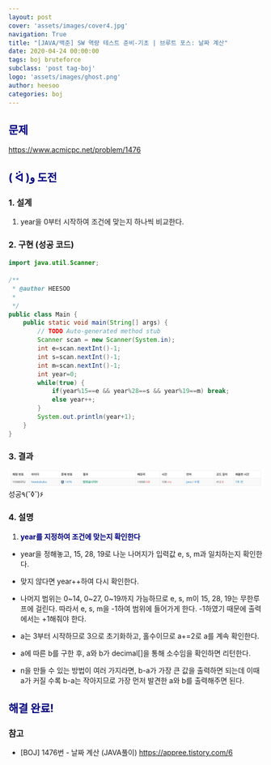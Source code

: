 ```yaml
---
layout: post
cover: 'assets/images/cover4.jpg'
navigation: True
title: "[JAVA/백준] SW 역량 테스트 준비-기초 | 브루트 포스: 날짜 계산"
date: 2020-04-24 00:00:00
tags: boj bruteforce
subclass: 'post tag-boj'
logo: 'assets/images/ghost.png'
author: heesoo
categories: boj
---
```

## <span style="color:navy">문제</span>
<https://www.acmicpc.net/problem/1476>

## <span style="color:navy">( ᐛ )و 도전</span>

### 1. 설계
1. year을 0부터 시작하여 조건에 맞는지 하나씩 비교한다.

### 2. 구현 (성공 코드)
```java
import java.util.Scanner;

/**
 * @author HEESOO
 *
 */
public class Main {
	public static void main(String[] args) {
		// TODO Auto-generated method stub
		Scanner scan = new Scanner(System.in);
		int e=scan.nextInt()-1;
		int s=scan.nextInt()-1;
		int m=scan.nextInt()-1;
		int year=0;
		while(true) {
			if(year%15==e && year%28==s && year%19==m) break;
			else year++;
		}
		System.out.println(year+1);
	}
}

 ```

### 3. 결과
![실행결과](./assets/images/200424_5.PNG)
성공٩(˘◊˘)۶  

### 4. 설명
1. **<span style="color:navy">year를 지정하여 조건에 맞는지 확인한다</span>**
- year을 정해놓고, 15, 28, 19로 나눈 나머지가 입력값 e, s, m과 일치하는지 확인한다.
- 맞지 않다면 year++하여 다시 확인한다.
- 나머지 범위는 0~14, 0~27, 0~19까지 가능하므로 e, s, m이 15, 28, 19는 무한루프에 걸린다. 따라서 e, s, m을 -1하여 범위에 들어가게 한다. -1하였기 때문에 출력에서는 +1해줘야 한다.

- a는 3부터 시작하므로 3으로 초기화하고, 홀수이므로 a+=2로 a를 계속 확인한다.
- a에 따른 b를 구한 후, a와 b가 decimal[]을 통해 소수임을 확인하면 리턴한다.
- n을 만들 수 있는 방법이 여러 가지라면, b-a가 가장 큰 값을 출력하면 되는데 이때 a가 커질 수록 b-a는 작아지므로 가장 먼저 발견한 a와 b를 출력해주면 된다.

## <span style="color:navy">해결 완료!</span>

### 참고
- [BOJ] 1476번 - 날짜 계산 (JAVA풀이) <https://appree.tistory.com/6>
